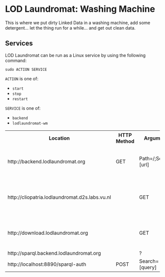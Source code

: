 LOD Laundromat: Washing Machine
===============================

This is where we put dirty Linked Data in a washing machine,
add some detergent... let the thing run for a while...
and get out clean data.

Services
--------

LOD Laundromat can be run as a Linux service by using the following command:

~~~{.sh}
sudo ACTION SERVICE
~~~

`ACTION` is one of:
  - `start`
  - `stop`
  - `restart`

`SERVICE` is one of:
  - `backend`
  - `lodlaundromat-wm`



<table>
  <tr>
    <th>Location</url>
    <th>HTTP Method</url>
    <th>Arguments</url>
    <th>Extras</td>
    <th>What it does</th>
  </td>
  <tr>
    <td>http://backend.lodlaundromat.org</td>
    <td>GET</td>
    <td>Path=/;Search=[url]</td>
    <td>This is where URLs are added to Virtuoso graph ???.</td>
  <tr>
    <td>http://cliopatria.lodlaundromat.d2s.labs.vu.nl<td>
    <td>GET</td>
    <td>HTTP authentication</td>
    <td>This is used to debug the LOD Washing Machine during development.</td>
  </tr>
  <tr>
    <td>http://download.lodlaundromat.org<td>
    <td>GET</td>
    <td>Path=/MD5</td>
    <td>This is where you can download clean data from.</td>
  </tr>
  <tr>
    <td>http://sparql.backend.lodlaundromat.org<td>
    <td>?</td>
    <td>?</td>
    <td>?</td>
  </tr>
  <tr>
    <td>http://localhost:8890/sparql-auth</td>
    <td>POST</td>
    <td>Search=[query]</td>
    <td>?</td>
  </tr>
</table>

